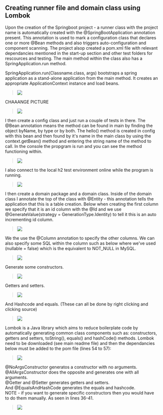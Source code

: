 ## Creating runner file and domain class using Lombok

Upon the creation of the Springboot project - a runner class with the project name is automatically created with the @SpringBootApplication annotation present. This annotation is used to mark a configuration class that declares one or more @Bean methods and also triggers auto-configuration and component scanning. The project alsop created a pom.xml file with relevant dependancies mentioned in the start-up section and other test folders for rescources and testing. The main method within the class also has a SpringApplication.run method. 

SpringApplication.run(Classname.class, args) bootstraps a spring application as a stand-alone application from the main method. It creates an appropriate ApplicationContext instance and load beans. 
>![](../documentation_images/2_domain_class_and_lombok/domain_class_1.png) 

CHAAANGE PICTURE
>![](../documentation_images/2_domain_class_and_lombok/domain_class_2.png) 

I then create a config class and just run a couple of tests in there. The @Bean annotation means the method can be found in main by finding the object byName, by type or by both. The hello() method is created in config with this bean and then found by it's name in the main class by using the context.getBean() method and entering the string name of the method to call. In the console the propgram is run and you can see the method functioning within.
>![](../documentation_images/2_domain_class_and_lombok/domain_class_3.png) 

I also connect to the local h2 test environment online while the program is running. 
>![](../documentation_images/2_domain_class_and_lombok/domain_class_4.png) 

I then create a domain package and a domain class. Inside of the domain class I annotate the top of the class with @Entity - this annotation tells the application that this is a table creation. Below when creating the first column we specify that it is an id column with the @Id and we use @GenerateValue(strategy = GenerationType.Identity) to tell it this is an auto incrementing id column.
>![](../documentation_images/2_domain_class_and_lombok/domain_class_5.png) 

We the use the @Column annotation to specify the other columns. We can also specify some SQL within the column such as below where we've used (nullable = false) which is the equivalent to NOT_NULL in MySQL.
>![](../documentation_images/2_domain_class_and_lombok/domain_class_6.png) 

Generate some constructors.
>![](../documentation_images/2_domain_class_and_lombok/domain_class_7.png) 

Getters and setters.
>![](../documentation_images/2_domain_class_and_lombok/domain_class_8.png) 

And Hashcode and equals. (These can all be done by right clicking and clicking source)
>![](../documentation_images/2_domain_class_and_lombok/domain_class_9.png) 

Lombok is a Java library which aims to reduce boilerplate code by automatically generating common class components such as: constructors, getters and setters, toString(), equals() and hashCode() methods. Lombok need to be downloaded (see main readme file) and then the dependancies below must be added to the pom file (lines 54 to 57):
>![](../documentation_images/2_domain_class_and_lombok/domain_class_10.png) 

@NoArgsConstructor generatos a constructor with no arguments.  
@AllArgsConstructor does the opposite and generates one with all arguments.  
@Getter and @Setter generates getters and setters.  
And @EqualsAndHashCode generates the equals and hashcode.  
NOTE - if you want to generate specific constructors then you would have to do them manually. As seen in lines 36-41.
>![](../documentation_images/2_domain_class_and_lombok/domain_class_11.png) 
